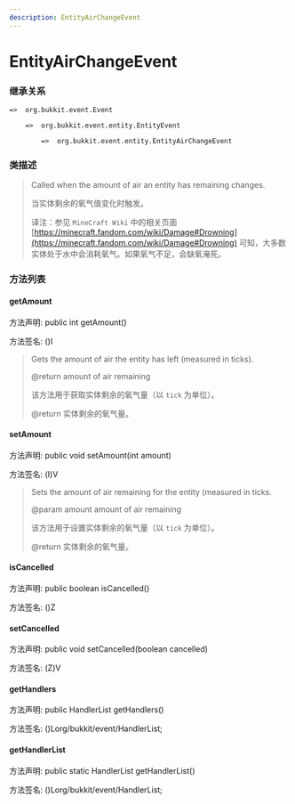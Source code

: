 ```yaml
---
description: EntityAirChangeEvent
---
```


# EntityAirChangeEvent

### 继承关系

    =>  org.bukkit.event.Event

        =>  org.bukkit.event.entity.EntityEvent

            =>  org.bukkit.event.entity.EntityAirChangeEvent

### 类描述

> Called when the amount of air an entity has remaining changes.
>
> 当实体剩余的氧气值变化时触发。
>
> 译注：参见 `MineCraft Wiki` 中的相关页面 [https://minecraft.fandom.com/wiki/Damage#Drowning](https://minecraft.fandom.com/wiki/Damage#Drowning) 可知，大多数实体处于水中会消耗氧气。如果氧气不足，会缺氧淹死。

### 方法列表

#### getAmount

方法声明: public int getAmount()

方法签名: ()I

> Gets the amount of air the entity has left (measured in ticks).
>
> @return amount of air remaining
>
> 该方法用于获取实体剩余的氧气量（以 `tick` 为单位）。
>
> @return 实体剩余的氧气量。

#### setAmount

方法声明: public void setAmount(int amount)

方法签名: (I)V

> Sets the amount of air remaining for the entity (measured in ticks.
>
> @param amount amount of air remaining
>
> 该方法用于设置实体剩余的氧气量（以 `tick` 为单位）。
>
> @return 实体剩余的氧气量。

#### isCancelled

方法声明: public boolean isCancelled()

方法签名: ()Z

#### setCancelled

方法声明: public void setCancelled(boolean cancelled)

方法签名: (Z)V

#### getHandlers

方法声明: public HandlerList getHandlers()

方法签名: ()Lorg/bukkit/event/HandlerList;

#### getHandlerList

方法声明: public static HandlerList getHandlerList()

方法签名: ()Lorg/bukkit/event/HandlerList;